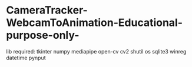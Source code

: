 # CameraTracker-WebcamToAnimation-Educational-purpose-only-
lib required: tkinter  numpy  mediapipe open-cv  cv2 shutil  os  sqlite3  winreg datetime pynput
